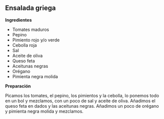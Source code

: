 ## Ensalada griega

**Ingredientes**

- Tomates maduros
- Pepino
- Pimiento rojo y/o verde
- Cebolla roja
- Sal
- Aceite de oliva
- Queso feta
- Aceitunas negras
- Orégano
- Pimienta negra molida

**Preparación**

Picamos los tomates, el pepino, los pimientos y la cebolla, lo ponemos todo en un bol y mezclamos, con un poco de sal y aceite de oliva. Añadimos el queso feta en dados y las aceitunas negras. Añadimos un poco de orégano y pimienta negra molida y mezclamos.
